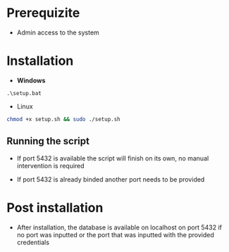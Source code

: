 # Prerequizite

- Admin access to the system

# Installation

- **Windows**

```
.\setup.bat
```

- Linux

```bash
chmod +x setup.sh && sudo ./setup.sh
```

## Running the script

- If port 5432 is available the script will finish on its own, no manual intervention is required

- If port 5432 is already binded another port needs to be provided



# Post installation

- After installation, the database is available on localhost on port 5432 if no port was inputted or the port that was inputted with the provided credentials
